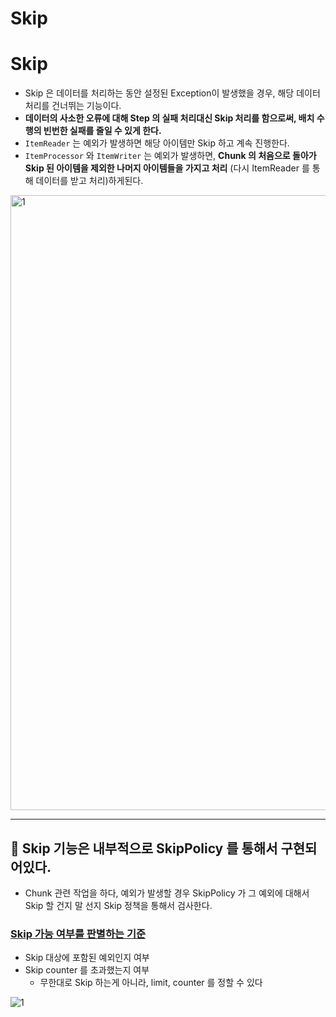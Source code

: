 # Skip

# Skip

- Skip 은 데이터를 처리하는 동안 설정된 Exception이 발생했을 경우,  해당 데이터 처리를 건너뛰는 기능이다.
- **데이터의 사소한 오류에 대해 Step 의 실패 처리대신 Skip 처리를 함으로써, 배치 수행의 빈번한 실패를 줄일 수 있게 한다.**
- `ItemReader` 는 예외가 발생하면 해당 아이템만 Skip 하고 계속 진행한다.
- `ItemProcessor` 와 `ItemWriter` 는 예외가 발생하면, **Chunk 의 처음으로 돌아가 Skip 된 아이템을 제외한 나머지 아이템들을 가지고 처리** (다시 ItemReader 를 통해 데이터를 받고 처리)하게된다.

<img width="984" alt="1" src="https://github.com/gilyeon00/TIL/assets/52391627/55d3a7bf-3495-46af-8102-466c7306cca0">

---

## 📌 Skip 기능은 내부적으로 SkipPolicy 를 통해서 구현되어있다.

- Chunk 관련 작업을 하다, 예외가 발생할 경우 SkipPolicy 가 그 예외에 대해서 Skip 할 건지 말 선지 Skip 정책을 통해서 검사한다.

### [Skip 가능 여부를 판별하는 기준](https://github.com/gilyeon00/TIL/blob/main/Spring-Batch/03-Job.md)

- Skip 대상에 포함된 예외인지 여부
- Skip counter 를 초과했는지 여부
    - 무한대로 Skip 하는게 아니라, limit, counter 를 정할 수 있다

![1](https://github.com/gilyeon00/TIL/assets/52391627/2030b3f4-e8ac-4c71-bc2a-7f10503f514d)